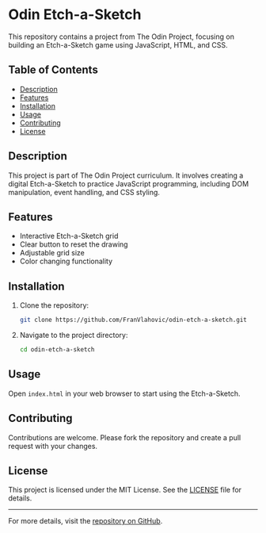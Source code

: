 # Odin Etch-a-Sketch

This repository contains a project from The Odin Project, focusing on building an Etch-a-Sketch game using JavaScript, HTML, and CSS.

## Table of Contents
- [Description](#description)
- [Features](#features)
- [Installation](#installation)
- [Usage](#usage)
- [Contributing](#contributing)
- [License](#license)

## Description
This project is part of The Odin Project curriculum. It involves creating a digital Etch-a-Sketch to practice JavaScript programming, including DOM manipulation, event handling, and CSS styling.

## Features
- Interactive Etch-a-Sketch grid
- Clear button to reset the drawing
- Adjustable grid size
- Color changing functionality

## Installation
1. Clone the repository:
    ```bash
    git clone https://github.com/FranVlahovic/odin-etch-a-sketch.git
    ```
2. Navigate to the project directory:
    ```bash
    cd odin-etch-a-sketch
    ```

## Usage
Open `index.html` in your web browser to start using the Etch-a-Sketch.

## Contributing
Contributions are welcome. Please fork the repository and create a pull request with your changes.

## License
This project is licensed under the MIT License. See the [LICENSE](LICENSE) file for details.

---

For more details, visit the [repository on GitHub](https://github.com/FranVlahovic/odin-etch-a-sketch).